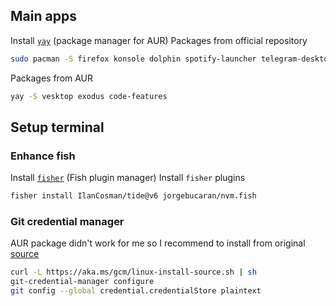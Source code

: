 ## Main apps
Install [`yay`](https://github.com/Jguer/yay) (package manager for AUR)
Packages from official repository
```bash
sudo pacman -S firefox konsole dolphin spotify-launcher telegram-desktop obsidian code fish keepass ttf-meslo-nerd fastfetch
```
Packages from AUR
```bash
yay -S vesktop exodus code-features
```
## Setup terminal
### Enhance fish
Install [`fisher`](https://github.com/jorgebucaran/fisher  ) (Fish plugin manager)
Install `fisher` plugins
```bash
fisher install IlanCosman/tide@v6 jorgebucaran/nvm.fish
```
### Git credential manager
AUR package didn't work for me so I recommend to install from original [source](https://github.com/git-ecosystem/git-credential-manager/blob/main/docs/install.md)
```bash
curl -L https://aka.ms/gcm/linux-install-source.sh | sh
git-credential-manager configure
git config --global credential.credentialStore plaintext
```